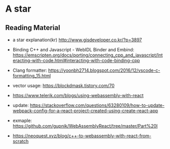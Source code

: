 # A star

## Reading Material

- a star explanation(kr) http://www.gisdeveloper.co.kr/?p=3897

- Binding C++ and Javascript - WebIDL Binder and Embind: https://emscripten.org/docs/porting/connecting_cpp_and_javascript/Interacting-with-code.html#interacting-with-code-binding-cpp

- Clang formatter: https://yoonbh2714.blogspot.com/2016/12/vscode-c-formatting_15.html

- vector usage: https://blockdmask.tistory.com/70

- https://www.telerik.com/blogs/using-webassembly-with-react

- update: https://stackoverflow.com/questions/63280109/how-to-update-webpack-config-for-a-react-project-created-using-create-react-app

- exmaple: https://github.com/gupnik/WebAssemblyReact/tree/master/Part%20I

- https://neoquest.xyz/blog/c++-to-webassembly-with-react-from-scratch
